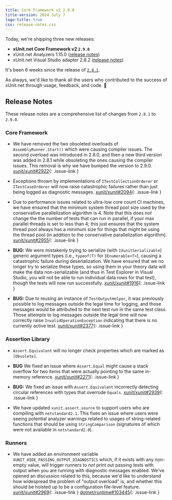 ```yaml
---
title: Core Framework v2 2.9.0
title-version: 2024 July 7
logo-title: true
css: release-notes.css
---
```


Today, we're shipping three new releases:

* **xUnit.net Core Framework v2 `2.9.0`**
* xUnit.net Analyzers 1.15.0 ([release notes](/releases/analyzers/1.15.0))
* xUnit.net Visual Studio adapter 2.8.2 ([release notes](/releases/visualstudio/2.8.2))

It's been 6 weeks since the release of [`2.8.1`](2.8.1).

As always, we'd like to thank all the users who contributed to the success of xUnit.net through usage, feedback, and code. 🎉

## Release Notes

These release notes are a comprehensive list of changes from `2.8.1` to `2.9.0`.

### Core Framework

* We have removed the two obsoleted overloads of `AssemblyRunner.Start()` which were causing compiler issues. The second overload was introduced in 2.8.0, and then a new third version was added in 2.8.1 while obsoleting the ones causing the compiler issues. This removal is why we have bumped the version to 2.9.0. [xunit/xunit#2922](https://github.com/xunit/xunit/issues/2922){: .issue-link }

* Exceptions thrown by implementations of `ITestCollectionOrderer` or `ITestCaseOrderer` will now raise catastrophic failures rather than just being logged as diagnostic messages. [xunit/xunit#2094](https://github.com/xunit/xunit/issues/2094){: .issue-link }

* Due to performance issues related to ultra-low core count CI machines, we have ensured that the minimum system thread pool size used by the conservative parallelization algorithm is 4. Note that this does *not* change the the number of tests that can run in parallel, if your max parallel threads is set to less than 4; this just ensures that the system thread pool always has a minimum size for things that might be using the thread pool (in addition to the conservative parallelization algorithm). [xunit/xunit#2955](https://github.com/xunit/xunit/issues/2955){: .issue-link }

* **BUG:** We were mistakenly trying to serialize (with `IXunitSerializable`) generic argument types (i.e., `typeof(T)` for `IEnumerable<T>`), causing a catastrophic failure during deserialization. We have ensured that we no longer try to serialize these types, so using them in your theory data will make the data non-serializable (and thus in Test Explorer in Visual Studio, you will not be able to run individual data rows for that test), though the tests will now run successfully. [xunit/xunit#1916](https://github.com/xunit/xunit/issues/1916){: .issue-link }

* **BUG:** Due to reusing an instance of `TestOutputHelper`, it was previously possible to log messages outside the legal time for logging, and those messages would be attributed to the next test run in the same test class. Those attempts to log messages outside the legal time will now correctly raise `InvalidOperationException` indicating that there is no currently active test. [xunit/xunit#2377](https://github.com/xunit/xunit/issues/2377){: .issue-link }

### Assertion Library

* `Assert.Equivalent` will no longer check properties which are marked as `[Obsolete]`.

* **BUG** We fixed an issue where `Assert.Equal` might cause a stack overflow for two items that were actually pointing to the same in-memory reference. [xunit/xunit#2271](https://github.com/xunit/xunit/issues/2271){: .issue-link }

* **BUG:** We fixed an issue with `Assert.Equivalent` incorrectly detecting circular references with types that overrode `Equals`. [xunit/xunit#2939](https://github.com/xunit/xunit/issues/2939){: .issue-link }

* We have updated `xunit.assert.source` to support users who are compiling with `netstandard2.1`. This fixes an issue where users were seeing potential analyzer warnings related to usages of string-related functions that should be using `StringComparison` (signatures of which were not available in `netstandard2.0`).

### Runners

* We have added an environment variable `XUNIT_HIDE_PASSING_OUTPUT_DIAGNOSTICS` which, if it exists with any non-empty value, will trigger runners to *not* print out passing tests with output when you are running with diagnostic messages enabled. We've opened an discussion related to this, because we'd like to understand how widespread the problem of "output overload" is, and whether this should be hoisted up to be a configuration file-level feature. [xunit/xunit#2969](https://github.com/xunit/xunit/discussions/2969){: .issue-link } [dotnet/runtime#103445](https://github.com/dotnet/runtime/issues/103445){: .issue-link }
